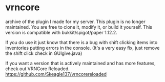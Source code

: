 # vrncore
archive of the plugin I made for my server. This plugin is no longer maintained. 
You are free to clone it, modify it, or build it yourself. 
This version is compatible with bukkit/spigot/paper 1.12.2.

If you do use it just know that there is a bug with shift clicking items into inventories putting errors in the console.
(It's a very easy fix, just remove the shift click check in GUIgive.java)

If you want a version that is actively maintained and has more features, check out VRNCore Reloaded.
https://github.com/Skeagle137/vrncorereloaded

